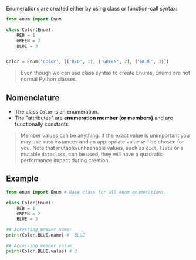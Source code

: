Enumerations are created either by using class or function-call syntax:
```python
from enum import Enum

class Color(Enum):
	RED = 1
	GREEN = 2
	BLUE = 3


Color = Enum('Color', [('RED', 1), ('GREEN', 2), ('BLUE', 3)])
```

>Even though we can use class syntax to create Enums, Enums are not normal Python classes.
## Nomenclature
- The class `Color` is an enumeration.
- The "attributes" are **enumeration member (or members)** and are functionally constants.

>Member values can be anything. If the exact value is unimportant you may use `auto` instances and an appropriate value will be chosen for you. Note that mutable/unhashable values, such as `dict`, `lists` or a mutable `dataclass`, can be used, they will have a quadratic performance impact during creation.
## Example
```python
from enum import Enum # Base class for all enum enumerations.

class Color(Enum):
	RED = 1
	GREEN = 2
	BLUE = 3

## Accessing member name:
print(Color.BLUE.name) # 'BLUE'

## Accessing member value:
print(Color.BLUE.value) # 3
```